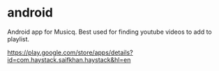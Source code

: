 android
=======

Android app for Musicq. Best used for finding youtube videos to add to playlist. 

https://play.google.com/store/apps/details?id=com.haystack.saifkhan.haystack&hl=en

